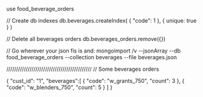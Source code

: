 
use food_beverage_orders

// Create db indexes
db.beverages.createIndex( { "code": 1 }, { unique: true } )


// Delete all beverages orders
db.beverages_orders.remove({})


// Go wherever your json fis is and:
mongoimport /v --jsonArray --db food_beverage_orders --collection beverages --file beverages.json




////////////////////////////////////////////
// Some beverages orders

{
  "cust_id": "1",
  "beverages":[
    {
      "code": "w_grants_750",
      "count": 3
    },
    {
      "code": "w_blenders_750",
      "count": 5
    }
  ] 
}

